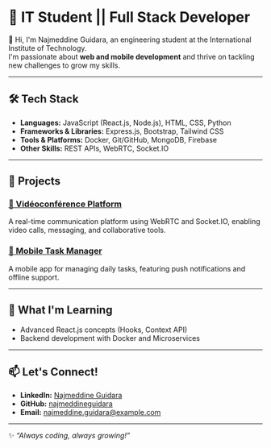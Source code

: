 # 🌟 IT Student || Full Stack Developer  

👋 Hi, I'm Najmeddine Guidara, an engineering student at the International Institute of Technology.  
I'm passionate about **web and mobile development** and thrive on tackling new challenges to grow my skills.  

---

## 🛠️ Tech Stack  
- **Languages:** JavaScript (React.js, Node.js), HTML, CSS, Python  
- **Frameworks & Libraries:** Express.js, Bootstrap, Tailwind CSS  
- **Tools & Platforms:** Docker, Git/GitHub, MongoDB, Firebase  
- **Other Skills:** REST APIs, WebRTC, Socket.IO  

---

## 🚀 Projects  
### [📄 Vidéoconférence Platform](https://github.com/username/project-name)  
A real-time communication platform using WebRTC and Socket.IO, enabling video calls, messaging, and collaborative tools.  

### [📱 Mobile Task Manager](https://github.com/username/project-name)  
A mobile app for managing daily tasks, featuring push notifications and offline support.

---

## 🌱 What I'm Learning  
- Advanced React.js concepts (Hooks, Context API)  
- Backend development with Docker and Microservices  

---

## 📫 Let's Connect!  
- **LinkedIn:** [Najmeddine Guidara](https://www.linkedin.com/in/your-linkedin/)  
- **GitHub:** [najmeddineguidara](https://github.com/najmeddineguidara)  
- **Email:** najmeddine.guidara@example.com  

---

✨ *“Always coding, always growing!”*
